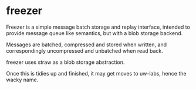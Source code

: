 freezer
=======

Freezer is a simple message batch storage and replay interface, intended to provide message queue like semantics, but with a blob storage backend.

Messages are batched, compressed and stored when written, and correspondingly uncompressed and unbatched when read back.

freezer uses straw as a blob storage abstraction.

Once this is tidies up and finished, it may get moves to uw-labs, hence the wacky name.
